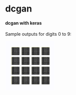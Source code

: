 # dcgan

#### dcgan  with keras

Sample outputs for digits 0 to 9:

![0-9](dcgan_mnist/dcgan_mnist.gif)

